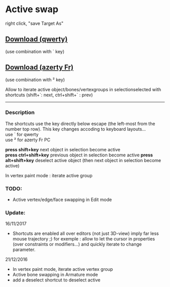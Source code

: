 # Active swap

right click, "save Target As"
## [Download (qwerty)](https://raw.githubusercontent.com/Pullusb/SB_ActiveSwap/master/SB_Active_swap.py)
(use combination with \` key)
## [Download (azerty Fr)](https://raw.githubusercontent.com/Pullusb/SB_ActiveSwap/master/SB_Active_swap_azerty_Fr_PC.py)
(use combination with ² key)  


Allow to iterate active object/bones/vertexgroups in selectionselected with shortcuts (shift+\`: next, ctrl+shift+\` : prev)
<!--may behave unexpectedly in armature edit/pose mode -->

---

### Description

The shortcuts use the key directly below escape (the left-most from the number top row). This key changes accoding to keyboard layouts...  
use \` for qwerty  
use ² for azerty Fr PC  
  
**press shift+key**  next object in selection become active  
**press ctrl+shift+key**  previous object in selection become active
**press alt+shift+key**  deselect active object (then next object in selection become active)

In vertex paint mode : iterate active group  
  
<!--Note for french:
Shortcut are for qwerty layout (since the '\`' key is easily accessible to the left hand with modifier pressed)
You must change it in source code if you are on azerty.
Someday I'll post a version with valid shortcut for french keyboard too... But what key to take ?! -->


### TODO:
- Active vertex/edge/face swapping in Edit mode

### Update:

16/11/2017
- Shortcuts are enabled all over editors (not just 3D-view) imply far less mouse trajectory ;)
for exemple : allow to let the cursor in properties (over constraints or modifiers...) and quickly iterate to change parameter.

21/12/2016

- In vertex paint mode, iterate active vertex group
- Active bone swapping in Armature mode
- add a deselect shortcut to deselect active
